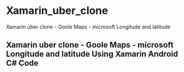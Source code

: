 # Xamarin_uber_clone
Xamarin uber clone - Goole Maps - microsoft Longitude and latitude

## Xamarin uber clone - Goole Maps - microsoft Longitude and latitude Using Xamarin Android C# Code
